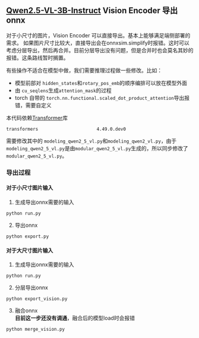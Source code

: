 ## [Qwen2.5-VL-3B-Instruct](https://huggingface.co/Qwen/Qwen2.5-VL-3B-Instruct) Vision Encoder 导出 onnx

对于小尺寸的图片，Vision Encoder 可以直接导出。基本上能够满足端侧部署的需求。
如果图片尺寸比较大，直接导出会在onnxsim.simplify时报错。这时可以考虑分层导出，然后再合并。目前分层导出没有问题，但是合并时也会莫名其妙的报错。这条路线暂时搁置。

有些操作不适合在模型中做，我们需要推理过程做一些修改。比如：
* 模型前部对 `hidden_states`和`rotary_pos_emb`的顺序编排可以放在模型外面
* 由 `cu_seqlens`生成`attention_mask`的过程  
* torch 自带的 `torch.nn.functional.scaled_dot_product_attention`导出报错，需要自定义  

本代码依赖[Transformer](https://github.com/huggingface/transformers.git)库
```
transformers                      4.49.0.dev0
```
需要修改其中的 `modeling_qwen2_5_vl.py`和`modeling_qwen2_vl.py`，由于`modeling_qwen2_5_vl.py`是由`modular_qwen2_5_vl.py`生成的，所以同步修改了`modular_qwen2_5_vl.py`。

### 导出过程

#### 对于小尺寸图片输入
1. 生成导出onnx需要的输入
```
python run.py
```
2. 导出onnx
```
python export.py
```

#### 对于大尺寸图片输入
1. 生成导出onnx需要的输入
```
python run.py
```
2. 分层导出onnx
```
python export_vision.py
```
3. 融合onnx  
**目前这一步还没有调通**，融合后的模型load时会报错
```
python merge_vision.py
```